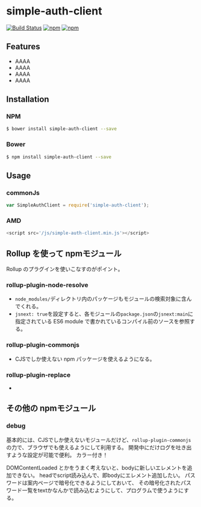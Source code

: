 # simple-auth-client

[![Build Status](https://travis-ci.org/akifo/simple-auth-client.svg?branch=master)](https://travis-ci.org/akifo/simple-auth-client)
[![npm](https://img.shields.io/npm/v/simple-auth-client.svg)](https://www.npmjs.com/package/simple-auth-client)
[![npm](https://img.shields.io/npm/l/simple-auth-client.svg)](https://github.com/akifo/simple-auth-client/blob/master/LICENSE.md)

## Features

- AAAA
- AAAA
- AAAA
- AAAA

## Installation

### NPM

```bash
$ bower install simple-auth-client --save
```

### Bower

```bash
$ npm install simple-auth-client --save
```

## Usage


### commonJs

```javascript
var SimpleAuthClient = require('simple-auth-client');
```

### AMD

```javascript
<script src='/js/simple-auth-client.min.js'></script>
```


## Rollup を使って npmモジュール

Rollup のプラグインを使いこなすのがポイント。

### rollup-plugin-node-resolve
- ``node_modules/``ディレクトリ内のパッケージもモジュールの検索対象に含んでくれる。
- ``jsnext: true``を設定すると、各モジュールの``package.json``の``jsnext:main``に指定されている ES6 module で書かれているコンパイル前のソースを参照する。

### rollup-plugin-commonjs
- CJSでしか使えない npm パッケージを使えるようになる。

### rollup-plugin-replace
- 

## その他の npmモジュール

### debug
基本的には、CJSでしか使えないモジュールだけど、``rollup-plugin-commonjs``の力で、ブラウザでも使えるようにして利用する。
開発中にだけログを吐き出すような設定が可能で便利。
カラー付き！






DOMContentLoaded とかをうまく考えないと、bodyに新しいエレメントを追加できない。
headでscript読み込んで、即bodyにエレメント追加したい。
パスワードは案内ページで暗号化できるようにしておいて、
その暗号化されたパスワード一覧をtextかなんかで読み込むようにして、プログラムで使うようにする。